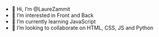 - 👋 Hi, I’m @LaureZammit
- 👀 I’m interested in Front and Back
- 🌱 I’m currently learning JavaScript
- 💞️ I’m looking to collaborate on HTML, CSS, JS and Python

<!---
LaureZammit/LaureZammit is a ✨ special ✨ repository because its `README.md` (this file) appears on your GitHub profile.
You can click the Preview link to take a look at your changes.
--->

